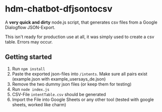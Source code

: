 # hdm-chatbot-dfjsontocsv
A **very quick and dirty** node.js script, that generates csv files from a Google Dialogflow JSON-Export.

This isn't ready for production use at all, it was simply used to create a csv table. Errors may occur.

## Getting started

1. Run `npm install`
2. Paste the exported json-files into `/intents`. Make sure all pairs exist (example.json with example_usersays_de.json)
3. Remove the two dummy json files (or keep them for testing)
4. Run `node index.js`
5. CSV-File `intentTable.csv` should be generated
6. Import the File into Google Sheets or any other tool (tested with google sheets, worked like charm)
